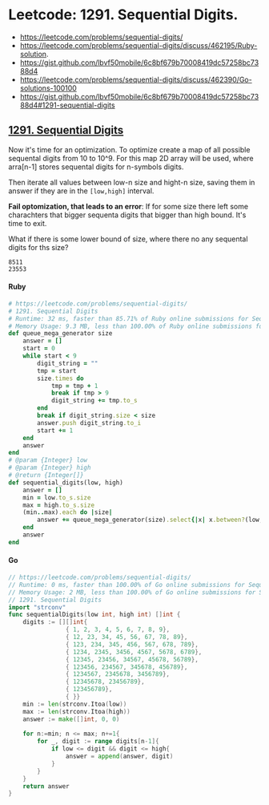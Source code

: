 # Leetcode: 1291. Sequential Digits.


- https://leetcode.com/problems/sequential-digits/
- https://leetcode.com/problems/sequential-digits/discuss/462195/Ruby-solution.
- https://gist.github.com/lbvf50mobile/6c8bf679b70008419dc57258bc7388d4
- https://leetcode.com/problems/sequential-digits/discuss/462390/Go-solutions-100100
- https://gist.github.com/lbvf50mobile/6c8bf679b70008419dc57258bc7388d4#1291-sequential-digits


## [1291. Sequential Digits](https://leetcode.com/problems/sequential-digits/)

Now it's time for an optimization. 
To optimize create a map of all possible sequental digits from 10 to 10^9.
For this map 2D array will be used, where arra[n-1] stores sequental digits for n-symbols digits.

Then iterate all values between low-n size and hight-n size, saving them in answer if they are in the `[low,high]` interval.

**Fail optomization, that leads to an error**:
If for some size there left some charachters that bigger sequenta digits that bigger than high bound. It's time to exit.

What if there is some lower bound of size, where there no any sequental digits for ths size?

```
8511
23553
```

#### Ruby

```Ruby
# https://leetcode.com/problems/sequential-digits/
# 1291. Sequential Digits
# Runtime: 32 ms, faster than 85.71% of Ruby online submissions for Sequential Digits.
# Memory Usage: 9.3 MB, less than 100.00% of Ruby online submissions for Sequential Digits.
def queue_mega_generator size
    answer = []
    start = 0
    while start < 9
        digit_string = ""
        tmp = start 
        size.times do
            tmp = tmp + 1
            break if tmp > 9
            digit_string += tmp.to_s 
        end
        break if digit_string.size < size
        answer.push digit_string.to_i
        start += 1
    end
    answer
end
# @param {Integer} low
# @param {Integer} high
# @return {Integer[]}
def sequential_digits(low, high)
    answer = []
    min = low.to_s.size
    max = high.to_s.size
    (min..max).each do |size|
        answer += queue_mega_generator(size).select{|x| x.between?(low,high)}
    end
    answer
end
```

#### Go
```Go
// https://leetcode.com/problems/sequential-digits/
// Runtime: 0 ms, faster than 100.00% of Go online submissions for Sequential Digits.
// Memory Usage: 2 MB, less than 100.00% of Go online submissions for Sequential Digits.
// 1291. Sequential Digits
import "strconv"
func sequentialDigits(low int, high int) []int {
    digits := [][]int{
                { 1, 2, 3, 4, 5, 6, 7, 8, 9},
                { 12, 23, 34, 45, 56, 67, 78, 89},
                { 123, 234, 345, 456, 567, 678, 789},
                { 1234, 2345, 3456, 4567, 5678, 6789},
                { 12345, 23456, 34567, 45678, 56789},
                { 123456, 234567, 345678, 456789},
                { 1234567, 2345678, 3456789},
                { 12345678, 23456789},
                { 123456789},
                { }}
    min := len(strconv.Itoa(low))
    max := len(strconv.Itoa(high))
    answer := make([]int, 0, 0)
    
    for n:=min; n <= max; n+=1{
        for _, digit := range digits[n-1]{
            if low <= digit && digit <= high{
                answer = append(answer, digit)
            }
        }
    }
    return answer
}
```